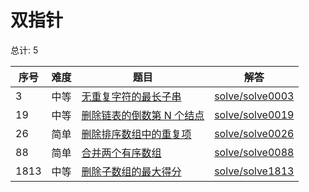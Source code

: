 # 双指针

<!--- table -->

总计: 5

| 序号 | 难度 | 题目                                                                                                     | 解答                                  |
| ---- | ---- | -------------------------------------------------------------------------------------------------------- | ------------------------------------- |
| 3    | 中等 | [无重复字符的最长子串](https://leetcode-cn.com/problems/longest-substring-without-repeating-characters/) | [solve/solve0003](../solve/solve0003) |
| 19   | 中等 | [删除链表的倒数第 N 个结点](https://leetcode-cn.com/problems/remove-nth-node-from-end-of-list/)          | [solve/solve0019](../solve/solve0019) |
| 26   | 简单 | [删除排序数组中的重复项](https://leetcode-cn.com/problems/remove-duplicates-from-sorted-array/)          | [solve/solve0026](../solve/solve0026) |
| 88   | 简单 | [合并两个有序数组](https://leetcode-cn.com/problems/merge-sorted-array/)                                 | [solve/solve0088](../solve/solve0088) |
| 1813 | 中等 | [删除子数组的最大得分](https://leetcode-cn.com/problems/maximum-erasure-value/)                          | [solve/solve1813](../solve/solve1813) |
